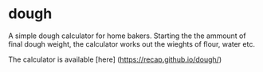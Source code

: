 # dough
 A simple dough calculator for home bakers. Starting the the ammount of final dough weight, the calculator works out the wieghts of flour, water etc.

 The calculator is available [here] (https://recap.github.io/dough/)
